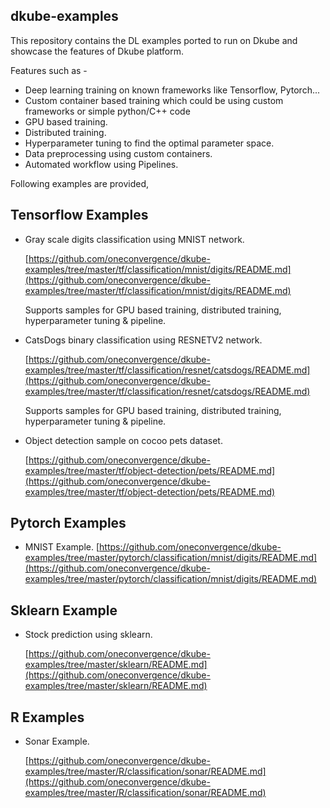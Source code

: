 ## dkube-examples

This repository contains the DL examples ported to run on Dkube and showcase the features of Dkube platform.

Features such as -

- Deep learning training on known frameworks like Tensorflow, Pytorch...
- Custom container based training which could be using custom frameworks or simple python/C++ code
- GPU based training.
- Distributed training.
- Hyperparameter tuning to find the optimal parameter space.
- Data preprocessing using custom containers.
- Automated workflow using Pipelines.

Following examples are provided,

## Tensorflow Examples

- Gray scale digits classification using MNIST network.

  [https://github.com/oneconvergence/dkube-examples/tree/master/tf/classification/mnist/digits/README.md](https://github.com/oneconvergence/dkube-examples/tree/master/tf/classification/mnist/digits/README.md)

  Supports samples for GPU based training, distributed training, hyperparameter tuning & pipeline.

- CatsDogs binary classification using RESNETV2 network.

  [https://github.com/oneconvergence/dkube-examples/tree/master/tf/classification/resnet/catsdogs/README.md](https://github.com/oneconvergence/dkube-examples/tree/master/tf/classification/resnet/catsdogs/README.md)

  Supports samples for GPU based training, distributed training, hyperparameter tuning & pipeline.

- Object detection sample on cocoo pets dataset.

  [https://github.com/oneconvergence/dkube-examples/tree/master/tf/object-detection/pets/README.md](https://github.com/oneconvergence/dkube-examples/tree/master/tf/object-detection/pets/README.md)

## Pytorch Examples

- MNIST Example.
  [https://github.com/oneconvergence/dkube-examples/tree/master/pytorch/classification/mnist/digits/README.md](https://github.com/oneconvergence/dkube-examples/tree/master/pytorch/classification/mnist/digits/README.md)

## Sklearn Example

- Stock prediction using sklearn.

  [https://github.com/oneconvergence/dkube-examples/tree/master/sklearn/README.md](https://github.com/oneconvergence/dkube-examples/tree/master/sklearn/README.md)

## R Examples

- Sonar Example.

  [https://github.com/oneconvergence/dkube-examples/tree/master/R/classification/sonar/README.md](https://github.com/oneconvergence/dkube-examples/tree/master/R/classification/sonar/README.md)

